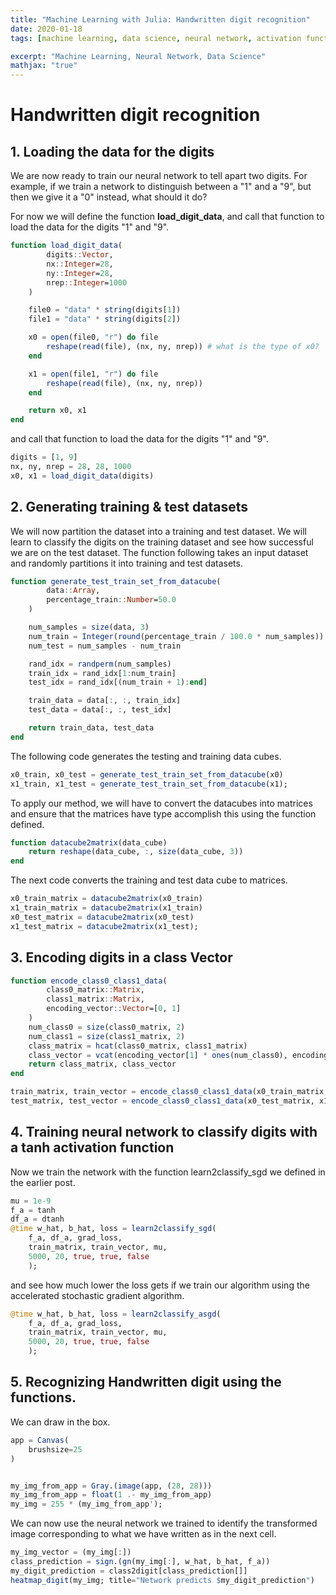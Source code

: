 ```yaml
---
title: "Machine Learning with Julia: Handwritten digit recognition"
date: 2020-01-18
tags: [machine learning, data science, neural network, activation function, loss function]

excerpt: "Machine Learning, Neural Network, Data Science"
mathjax: "true"
---
```


# Handwritten digit recognition

## 1. Loading the data for the digits

We are now ready to train our neural network to tell apart two digits. For example, if we train a network to distinguish between a "1" and a "9", but then we give it a "0" instead, what should it do?

For now we will define the function **load_digit_data**, and call that function to load the data for the digits "1" and "9".

```julia
function load_digit_data(
        digits::Vector,
        nx::Integer=28,
        ny::Integer=28,
        nrep::Integer=1000
    )

    file0 = "data" * string(digits[1])
    file1 = "data" * string(digits[2])

    x0 = open(file0, "r") do file
        reshape(read(file), (nx, ny, nrep)) # what is the type of x0?
    end

    x1 = open(file1, "r") do file
        reshape(read(file), (nx, ny, nrep))
    end

    return x0, x1
end
```

and call that function to load the data for the digits "1" and "9".

```julia
digits = [1, 9]
nx, ny, nrep = 28, 28, 1000
x0, x1 = load_digit_data(digits)
```

## 2. Generating training & test datasets

We will now partition the dataset into a training and test dataset. We will learn to classify the digits on the training dataset and see how successful we are on the test dataset. The function following takes an input dataset and randomly partitions it into training and test datasets.

```julia
function generate_test_train_set_from_datacube(
        data::Array,
        percentage_train::Number=50.0
    )

    num_samples = size(data, 3)
    num_train = Integer(round(percentage_train / 100.0 * num_samples))
    num_test = num_samples - num_train

    rand_idx = randperm(num_samples)
    train_idx = rand_idx[1:num_train]
    test_idx = rand_idx[(num_train + 1):end]

    train_data = data[:, :, train_idx]
    test_data = data[:, :, test_idx]

    return train_data, test_data
end
```

The following code generates the testing and training data cubes.

```julia
x0_train, x0_test = generate_test_train_set_from_datacube(x0)
x1_train, x1_test = generate_test_train_set_from_datacube(x1);
```

To apply our method, we will have to convert the datacubes into matrices and ensure that the matrices have type accomplish this using the function defined.

```julia
function datacube2matrix(data_cube)
    return reshape(data_cube, :, size(data_cube, 3))
end
```

The next code converts the training and test data cube to matrices.

```julia
x0_train_matrix = datacube2matrix(x0_train)
x1_train_matrix = datacube2matrix(x1_train)
x0_test_matrix = datacube2matrix(x0_test)
x1_test_matrix = datacube2matrix(x1_test);
```


## 3. Encoding digits in a class Vector

```julia
function encode_class0_class1_data(
        class0_matrix::Matrix,
        class1_matrix::Matrix,
        encoding_vector::Vector=[0, 1]
    )
    num_class0 = size(class0_matrix, 2)
    num_class1 = size(class1_matrix, 2)
    class_matrix = hcat(class0_matrix, class1_matrix)
    class_vector = vcat(encoding_vector[1] * ones(num_class0), encoding_vector[2] * ones(num_class1))
    return class_matrix, class_vector
end
```

```julia
train_matrix, train_vector = encode_class0_class1_data(x0_train_matrix, x1_train_matrix, [-1, 1])
test_matrix, test_vector = encode_class0_class1_data(x0_test_matrix, x1_test_matrix, [-1, 1]);
```

## 4. Training neural network to classify digits with a **tanh** activation function

Now we train the network with the function learn2classify_sgd we defined in the earlier post.

```julia
mu = 1e-9
f_a = tanh
df_a = dtanh
@time w_hat, b_hat, loss = learn2classify_sgd(
    f_a, df_a, grad_loss,
    train_matrix, train_vector, mu,
    5000, 20, true, true, false
    );
```

and see how much lower the loss gets if we train our algorithm using the accelerated stochastic gradient algorithm.

```julia
@time w_hat, b_hat, loss = learn2classify_asgd(
    f_a, df_a, grad_loss,
    train_matrix, train_vector, mu,
    5000, 20, true, true, false
    );
```

## 5. Recognizing Handwritten digit using the functions.

We can draw in the box.
```julia
app = Canvas(
    brushsize=25
)
```

<img src="{{ site.url }}{{ site.baseurl }}/images/ml1/handwritten.png" alt="">

```julia
my_img_from_app = Gray.(image(app, (28, 28)))
my_img_from_app = float(1 .- my_img_from_app)
my_img = 255 * (my_img_from_app');
```
We can now use the neural network we trained to identify the transformed image corresponding to what we have written as in the next cell.

```julia
my_img_vector = (my_img[:])
class_prediction = sign.(gn(my_img[:], w_hat, b_hat, f_a))
my_digit_prediction = class2digit[class_prediction[]]
heatmap_digit(my_img; title="Network predicts $my_digit_prediction")
```

<img src="{{ site.url }}{{ site.baseurl }}/images/ml1/hand_result.png" alt="">
